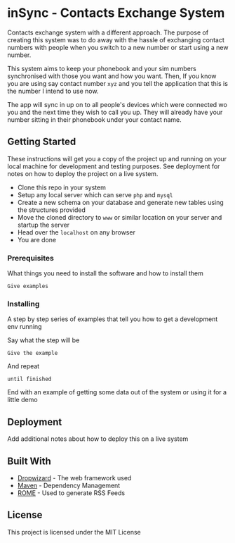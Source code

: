 # inSync - Contacts Exchange System

Contacts exchange system with a different approach. The purpose of creating this system was to do away with the hassle of exchanging contact numbers with people when you switch to a new number or start using a new number.

This system aims to keep your phonebook and your sim numbers synchronised with those you want and how you want. Then, If you know you are using say contact number ``` xyz ``` and you tell the application that this is the number I intend to use now.

The app will sync in up on to all people's devices which were connected wo you and the next time they wish to call you up. They will already have your number sitting in their phonebook under your contact name.

## Getting Started

These instructions will get you a copy of the project up and running on your local machine for development and testing purposes. See deployment for notes on how to deploy the project on a live system.

* Clone this repo in your system
* Setup any local server which can serve ```php``` and ```mysql```
* Create a new schema on your database and generate new tables using the structures provided
* Move the cloned directory to ```www``` or similar location on your server and startup the server
* Head over the ```localhost``` on any browser
* You are done

### Prerequisites

What things you need to install the software and how to install them

```
Give examples
```

### Installing

A step by step series of examples that tell you how to get a development env running

Say what the step will be

```
Give the example
```

And repeat

```
until finished
```

End with an example of getting some data out of the system or using it for a little demo

## Deployment

Add additional notes about how to deploy this on a live system

## Built With

* [Dropwizard](http://www.dropwizard.io/1.0.2/docs/) - The web framework used
* [Maven](https://maven.apache.org/) - Dependency Management
* [ROME](https://rometools.github.io/rome/) - Used to generate RSS Feeds

## License

This project is licensed under the MIT License
